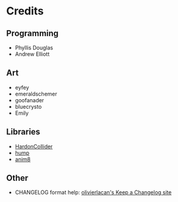 # Credits

## Programming
* Phyllis Douglas
* Andrew Elliott

## Art
* eyfey
* emeraldschemer
* goofanader
* bluecrysto
* Emily

## Libraries
* [HardonCollider](http://vrld.github.io/HardonCollider/)
* [hump](http://hump.readthedocs.org/en/latest/index.html)
* [anim8](https://github.com/kikito/anim8#anim8)

## Other
* CHANGELOG format help: [olivierlacan's Keep a Changelog site](http://keepachangelog.com/)
